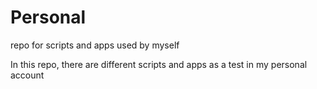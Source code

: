 # Personal
repo for scripts and apps used by myself

In this repo, there are different scripts and apps as a test in my personal account